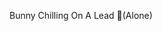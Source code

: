 Bunny Chilling On A Lead 🌴(Alone)

<!---
ExeBuNnY/ExeBuNnY is a ✨ special ✨ repository because its `README.md` (this file) appears on your GitHub profile.
You can click the Preview link to take a look at your changes.
--->
